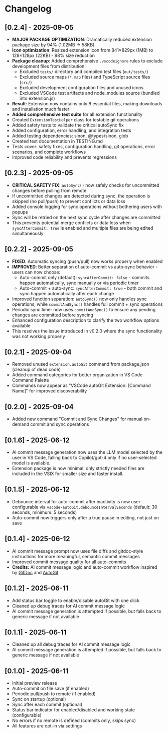# Changelog

## [0.2.4] - 2025-09-05
- **MAJOR PACKAGE OPTIMIZATION**: Dramatically reduced extension package size by 94% (1.02MB → 58KB)
- **Icon optimization**: Resized extension icon from 841×829px (1MB) to 128×128px (22KB) - 98% size reduction
- **Package cleanup**: Added comprehensive `.vscodeignore` rules to exclude development files from distribution:
  - Excluded `tests/` directory and compiled test files (`out/tests/`)
  - Excluded source maps (`*.map` files) and TypeScript source files (`src/`)
  - Excluded development configuration files and unused icons
  - Excluded VSCode test artifacts and node_modules source (bundled into extension.js)
- **Result**: Extension now contains only 8 essential files, making downloads and installation much faster
- **Added comprehensive test suite** for all extension functionality
- Created `ExtensionTestHelper` class for testable git operations
- Added safety tests to validate the critical autoSync fix
- Added configuration, error handling, and integration tests
- Added testing dependencies: sinon, @types/sinon, glob
- Created test documentation in TESTING.md
- Tests cover: safety fixes, configuration handling, git operations, error scenarios, and complete workflows
- Improved code reliability and prevents regressions

## [0.2.3] - 2025-09-05
- **CRITICAL SAFETY FIX**: `autoSync()` now safely checks for uncommitted changes before pulling from remote
- If uncommitted changes are detected during sync, the operation is skipped (no pull/push) to prevent conflicts or data loss
- Added console logging for sync operations without bothering users with popups
- Sync will be retried on the next sync cycle after changes are committed
- This prevents potential merge conflicts or data loss when `syncAfterCommit: true` is enabled and multiple files are being edited simultaneously

## [0.2.2] - 2025-09-05
- **FIXED**: Automatic syncing (push/pull) now works properly when enabled
- **IMPROVED**: Better separation of auto-commit vs auto-sync behavior - users can now choose:
  - Auto-commit only (default): `syncAfterCommit: false` - commits happen automatically, sync manually or via periodic timer
  - Auto-commit + auto-sync: `syncAfterCommit: true` - both commit and sync happen automatically after each change
- Improved function separation: `autoSync()` now only handles sync operations, while `commitAndSync()` handles full commit + sync operations
- Periodic sync timer now uses `commitAndSync()` to ensure any pending changes are committed before syncing
- Enhanced configuration description to clarify the two workflow options available
- This resolves the issue introduced in v0.2.0 where the sync functionality was not working properly

## [0.2.1] - 2025-09-04
- Removed unused `extension.autoGit` command from package.json (cleanup of dead code)
- Added command categories for better organization in VS Code Command Palette
- Commands now appear as "VSCode autoGit Extension: [Command Name]" for improved discoverability

## [0.2.0] - 2025-09-04
- Added new command "Commit and Sync Changes" for manual on-demand commit and sync operations

## [0.1.6] - 2025-06-12
- AI commit message generation now uses the LLM model selected by the user in VS Code, falling back to Copilot/gpt-4 only if no user-selected model is available.
- Extension package is now minimal: only strictly needed files are included in the VSIX for smaller size and faster install.

## [0.1.5] - 2025-06-12
- Debounce interval for auto-commit after inactivity is now user-configurable via `vscode-autoGit.debounceIntervalSeconds` (default: 30 seconds, minimum: 5 seconds)
- Auto-commit now triggers only after a true pause in editing, not just on save

## [0.1.4] - 2025-06-12
- AI commit message prompt now uses file diffs and gitdoc-style instructions for more meaningful, semantic commit messages
- Improved commit message quality for all auto-commits
- **Credits:** AI commit message logic and auto-commit workflow inspired by [GitDoc](https://github.com/lostintangent/gitdoc) and [AutoGit](https://github.com/Sonica-B/AutoGit/tree/main)

## [0.1.2] - 2025-06-11
- Add status bar toggle to enable/disable autoGit with one click
- Cleaned up debug traces for AI commit message logic
- AI commit message generation is attempted if possible, but falls back to generic message if not available

## [0.1.1] - 2025-06-11
- Cleaned up all debug traces for AI commit message logic
- AI commit message generation is attempted if possible, but falls back to generic message if not available

## [0.1.0] - 2025-06-11
- Initial preview release
- Auto-commit on file save (if enabled)
- Periodic pull/push to remote (if enabled)
- Sync on startup (optional)
- Sync after each commit (optional)
- Status bar indicator for enabled/disabled and working state (configurable)
- No errors if no remote is defined (commits only, skips sync)
- All features are opt-in via settings
